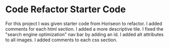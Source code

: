 # Code Refactor Starter Code

For this project I was given starter code from Horiseon to refactor.
I added comments for each html section.
I added a more descriptive tile.
I fixed the "search engine optimization" nav bar by adding an id.
I added alt attributes to all images.
I added comments to each css section.
